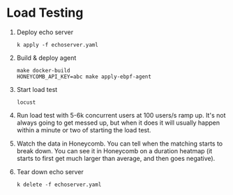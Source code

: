 # Load Testing

1. Deploy echo server

    ```shell
    k apply -f echoserver.yaml
    ```

2. Build & deploy agent

    ```shell
    make docker-build
    HONEYCOMB_API_KEY=abc make apply-ebpf-agent
    ```

3. Start load test

    ```shell
    locust
    ```

4. Run load test with 5-6k concurrent users at 100 users/s ramp up. It's not always going to get messed up, but when it does it will usually happen within a minute or two of starting the load test.

5. Watch the data in Honeycomb. You can tell when the matching starts to break down. You can see it in Honeycomb on a duration heatmap (it starts to first get much larger than average, and then goes negative).

6. Tear down echo server

    ```shell
    k delete -f echoserver.yaml
    ```
